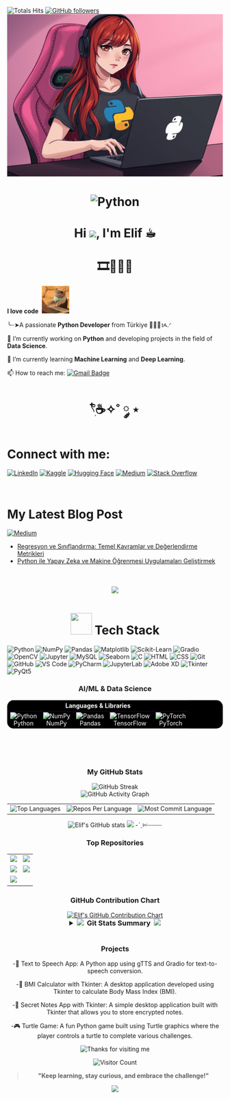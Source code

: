 ![Totals Hits](https://komarev.com/ghpvc/?username=elfgk&style=flat&color=red&label=PROFILE+VIEWS)
[![GitHub followers](https://img.shields.io/github/followers/elfgk?label=Follow&style=social)](https://github.com/elfgk) 
![Banner](https://github.com/elfgk/elfgk/blob/main/Created%20MemePfp%20(9).jpg)

<h1 align="center" style="border: none;">
        <img src="https://techstack-generator.vercel.app/python-icon.svg" alt="Python" width="150" height="150"/><br>
</h1>
<h1 align="center">  Hi <a href="https://www.linkedin.com/in/elfgk/"><img src="https://media.giphy.com/media/hvRJCLFzcasrR4ia7z/giphy.gif" width="5%"></a>, I'm Elif ☕︎ </h1>

<h1 align="center"> 🎞️🤎🧋🧸</h1>

  **I love code**&nbsp;&nbsp;![](cat-typing.gif)&nbsp;&nbsp;

╰┈➤A passionate **Python Developer** from Türkiye  👩🏻‍💻ᝰ.ᐟ

🔭 I’m currently working on **Python** and developing projects in the field of **Data Science**.

🌱 I’m currently learning **Machine Learning** and **Deep Learning**.

📫 How to reach me: [![Gmail Badge](https://img.shields.io/badge/-elfgk-c14438?style=flat&logo=Gmail&logoColor=white&link=mailto:elfgk148@gmail.com)](mailto:elifgk148@gmail.com)


<h1 align="center"> 𓍢ִ໋☕️✧˚ ༘ ⋆ </h1>

<h1> Connect with me: </h1>

[![LinkedIn](https://img.shields.io/badge/LinkedIn-0A66C2?style=for-the-badge&logo=linkedin&logoColor=white)](https://www.linkedin.com/in/elfgk/)
[![Kaggle](https://img.shields.io/badge/Kaggle-20BEFF?style=for-the-badge&logo=kaggle&logoColor=white)](https://www.kaggle.com/elfgkk)
[![Hugging Face](https://img.shields.io/badge/HuggingFace-9C30FF?style=for-the-badge&logo=huggingface&logoColor=white)](https://huggingface.co/elfgk)
[![Medium](https://img.shields.io/badge/Medium-%23000000.svg?style=for-the-badge&logo=medium&logoColor=white)](https://elfgk.medium.com/)
[![Stack Overflow](https://img.shields.io/badge/StackOverflow-FE7A16?style=for-the-badge&logo=stackoverflow&logoColor=white)](https://stackoverflow.com/users/27559679/elfgk)

<br>
<h1> My Latest Blog Post</h1>

[![Medium](https://img.shields.io/badge/Medium-%23000000.svg?style=for-the-badge&logo=medium&logoColor=white)](https://elfgk.medium.com/) 

* [Regresyon ve Sınıflandırma: Temel Kavramlar ve Değerlendirme Metrikleri](https://elfgk.medium.com/regresyon-ve-s%C4%B1n%C4%B1fland%C4%B1rma-temel-kavramlar-ve-de%C4%9Ferlendirme-metrikleri-c1a83ccae60d)
* [Python ile Yapay Zeka ve Makine Öğrenmesi Uygulamaları Geliştirmek](https://elfgk.medium.com/python-ile-yapay-zeka-ve-makine-%C3%B6%C4%9Frenmesi-uygulamalar%C4%B1-geli%C5%9Ftirmek-0b6bd8339be0)



<h1> </h1>

<h1>
  <p align="center">
    <img alig src="https://github-profile-trophy.vercel.app/?username=elfgk&theme=onedark&column=-1" />
  </p>
</h1>

<h1 align="center"><img src="https://media2.giphy.com/media/QssGEmpkyEOhBCb7e1/giphy.gif?cid=ecf05e47a0n3gi1bfqntqmob8g9aid1oyj2wr3ds3mg700bl&rid=giphy.gif" width="50px" height="50px"> Tech Stack</h1>



![Python](https://img.shields.io/badge/python-3776AB?style=for-the-badge&logo=python&logoColor=white)
![NumPy](https://img.shields.io/badge/numpy-013243?style=for-the-badge&logo=numpy&logoColor=white)
![Pandas](https://img.shields.io/badge/pandas-150458?style=for-the-badge&logo=pandas&logoColor=white)
![Matplotlib](https://img.shields.io/badge/matplotlib-0062AD?style=for-the-badge&logo=matplotlib&logoColor=white)
![Scikit-Learn](https://img.shields.io/badge/scikit--learn-F7931E?style=for-the-badge&logo=scikit-learn&logoColor=white)
![Gradio](https://img.shields.io/badge/gradio-40B5B5?style=for-the-badge&logo=gradio&logoColor=white)
![OpenCV](https://img.shields.io/badge/OpenCV-5C3EE8?style=for-the-badge&logo=open-cv&logoColor=white)
![Jupyter](https://img.shields.io/badge/jupyter-F37626?style=for-the-badge&logo=jupyter&logoColor=white)
![MySQL](https://img.shields.io/badge/mysql-4479A1?style=for-the-badge&logo=mysql&logoColor=white)
![Seaborn](https://img.shields.io/badge/seaborn-9E4F96?style=for-the-badge&logo=seaborn&logoColor=white)
![C](https://img.shields.io/badge/C-00599C?style=for-the-badge&logo=c&logoColor=white)
![HTML](https://img.shields.io/badge/HTML5-E34F26?style=for-the-badge&logo=html5&logoColor=white)
![CSS](https://img.shields.io/badge/CSS3-1572B6?style=for-the-badge&logo=css3&logoColor=white)
![Git](https://img.shields.io/badge/Git-F05032?style=for-the-badge&logo=git&logoColor=white)
![GitHub](https://img.shields.io/badge/GitHub-181717?style=for-the-badge&logo=github&logoColor=white)
![VS Code](https://img.shields.io/badge/VS_Code-0078D4?style=for-the-badge&logo=visualstudiocode&logoColor=white)
![PyCharm](https://img.shields.io/badge/PyCharm-000000?style=for-the-badge&logo=pycharm&logoColor=white)
![JupyterLab](https://img.shields.io/badge/Jupyter_Lab-F37626?style=for-the-badge&logo=jupyter&logoColor=white)
![Adobe XD](https://img.shields.io/badge/Adobe_XD-FF26BE?style=for-the-badge&logo=adobe-xd&logoColor=white)
![Tkinter](https://img.shields.io/badge/Tkinter-3776AB?style=for-the-badge&logo=python&logoColor=white)
![PyQt5](https://img.shields.io/badge/PyQt5-FF5F00?style=for-the-badge&logo=python&logoColor=white)




<h3 align="center">AI/ML & Data Science</h3>
<div align="center">
  <table style="background-color: black; color: white; border: none; border-radius: 15px; overflow: hidden;">
  <thead>
    <tr>
      <th colspan="5" align="center" style="color: white;">Languages & Libraries</th>
    </tr>
  </thead>
  <tbody>
    <tr>
      <td align="center" style="border: none;">
        <img src="https://techstack-generator.vercel.app/python-icon.svg" alt="Python" width="50" height="50"/><br>Python
      </td>
      <td align="center" style="border: none;">
        <img src="https://cdn.worldvectorlogo.com/logos/numpy-1.svg" alt="NumPy" width="50" height="50"/><br>NumPy
      </td>
      <td align="center" style="border: none;">
        <img src="https://github.com/valohai/ml-logos/blob/master/pandas.svg" alt="Pandas" width="80" height="50"/><br>Pandas
      </td>
      <td align="center" style="border: none;">
<!--         <img src="https://cdn.worldvectorlogo.com/logos/tensorflow-2.svg" alt="TensorFlow" width="50" height="50"/> -->
        <img src="https://github.com/KenanGain/KenanGain/blob/main/icons/Tensorflow.gif" alt="TensorFlow" width="80" height="70" /><br>TensorFlow
      </td>
      <td align="center" style="border: none;">
        <img src="https://skillicons.dev/icons?i=pytorch" alt="PyTorch" width="50" height="50"/><br>PyTorch
      </td>
    </tr>
  </tbody>
 </table>
</div>


<br><br>






<h3 align="center"><br> My GitHub Stats <br></h3>

<div align="center">
 
  <img src="https://streak-stats.demolab.com/?user=elfgk&theme=highcontrast&hide_border=true" alt="GitHub Streak" />
  <br>
   <img src="https://github-readme-activity-graph.vercel.app/graph?username=elfgk&custom_title=Elif's%20GitHub%20Activity%20Graph&hide_border=true&border_radius=15&bg_color=000000&color=FFD700&line=1E90FF&point=1E90FF&area_color=000000&title_color=FFD700&area=true" alt="GitHub Activity Graph" />
<br>
<div align="center">
<table>
  <tr>
    <td>
      <img src="https://github-readme-stats.vercel.app/api/top-langs/?username=elfgk&hide=html&hide_border=true&layout=compact&langs_count=8&theme=highcontrast" alt="Top Languages">
    </td>
    <td>
      <img src="https://github-profile-summary-cards.vercel.app/api/cards/repos-per-language?username=elfgk&theme=highcontrast&hide_border=true" alt="Repos Per Language">
    </td>
    <td>
      <img src="https://github-profile-summary-cards.vercel.app/api/cards/most-commit-language?username=elfgk&theme=highcontrast&hide_border=true" alt="Most Commit Language">
    </td>
  </tr>
</table>

</div>

<img src="https://github-readme-stats.vercel.app/api?username=elfgk&hide_border=true&border_radius=15&show_icons=true&theme=highcontrast" alt="Elif's GitHub stats">

<img src="https://github-profile-summary-cards.vercel.app/api/cards/profile-details?username=elfgk&theme=highcontrast&hide_border=true">
-ˋˏ✄┈┈┈┈

### Top Repositories
<div align="center">
  <table>
    <tr>
      <td>
        <a href="https://github.com/elfgk/SecretNotes">
          <img src="https://github-readme-stats.vercel.app/api/pin/?username=elfgk&repo=SecretNotes&theme=highcontrast&hide_border=true&border_radius=15" />
        </a>
      </td>
      <td>
        <a href="https://github.com/elfgk/Turtle">
          <img src="https://github-readme-stats.vercel.app/api/pin/?username=elfgk&repo=Turtle&theme=highcontrast&hide_border=true&border_radius=15" />
        </a>
      </td>
    </tr>
    <tr>
      <td>
        <a href="https://github.com/elfgk/BMI">
          <img src="https://github-readme-stats.vercel.app/api/pin/?username=elfgk&repo=BMI&theme=highcontrast&hide_border=true&border_radius=15" />
        </a>
      </td>
      <td>
        <a href="https://github.com/elfgk/metinden-sese-cevirme">
          <img src="https://github-readme-stats.vercel.app/api/pin/?username=elfgk&repo=metinden-sese-cevirme&theme=highcontrast&hide_border=true&border_radius=15" />
        </a>
      </td>
    </tr>
    <tr>
      <td>
        <a href="https://github.com/elfgk/elfgk.github.io">
          <img src="https://github-readme-stats.vercel.app/api/pin/?username=elfgk&repo=elfgk.github.io&theme=highcontrast&hide_border=true&border_radius=15" />
        </a>
      </td>
    </tr>
  </table>
</div>




### GitHub Contribution Chart
<a href="https://github.com/elfgk">
    <img src="https://ghchart.rshah.org/elfgk" alt="Elif's GitHub Contribution Chart">
</a>


<details>
  <summary style="font-size: 1.17em; font-weight: bold;">
    <img src="https://github.com/SP-XD/SP-XD/blob/main/images/lightning.gif?raw=true" width="10" />&nbsp;&nbsp;Git Stats Summary&nbsp;&nbsp;<img src="https://github.com/SP-XD/SP-XD/blob/main/images/lightning.gif?raw=true" width="10" />
  </summary>
  
  <img src="https://myreadme.vercel.app/api/embed/elfgk?panels=userstatistics,toprepositories,toplanguages,commitgraph" alt="Elif's GitHub Stats">
      <img src="https://github-readme-bento.vercel.app/stats/elfgk?theme=dark" alt="Elif's GitHub Stats">
      <img src="https://stats.dooboo.io/api/github-stats-advanced?login=elfgk" alt="Advanced GitHub Stats for Elif" width="400">


</details>


<br>





### Projects

-🚀 Text to Speech App: A Python app using gTTS and Gradio for text-to-speech conversion.

-🚀 BMI Calculator with Tkinter: A desktop application developed using Tkinter to calculate Body Mass Index (BMI).

-📝 Secret Notes App with Tkinter: A simple desktop application built with Tkinter that allows you to store encrypted notes.

-🎮 Turtle Game: A fun Python game built using Turtle graphics where the player controls a turtle to complete various challenges.







<div align="center">

<img height="120" alt="Thanks for visiting me" width="100%" src="https://raw.githubusercontent.com/BrunnerLivio/brunnerlivio/master/images/marquee.svg" />
<br />

![Visitor Count](https://profile-counter.glitch.me/elfgk/count.svg)



> **"Keep learning, stay curious, and embrace the challenge!"**
<p align="center">
  <img src="https://capsule-render.vercel.app/api?type=waving&color=gradient&height=60&section=footer"/>
</p>
